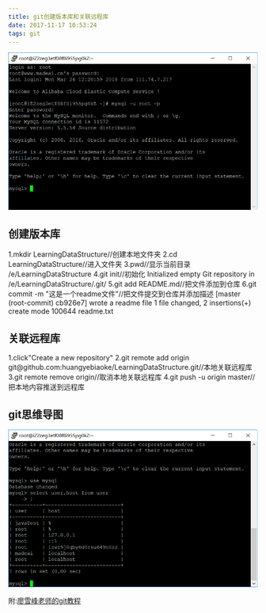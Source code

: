```yaml
---
title: git创建版本库和关联远程库
date: 2017-11-17 10:53:24
tags: git
---
```

<img src="/assets/blogimg/p10-1.png">
<!--more-->
<h2>创建版本库</h2>
1.mkdir LearningDataStructure//创建本地文件夹
2.cd LearningDataStructure//进入文件夹
3.pwd//显示当前目录
	/e/LearningDataStructure
4.git init//初始化
	Initialized empty Git repository in /e/LearningDataStructure/.git/
5.git add README.md//把文件添加到仓库
6.git commit -m "这是一个readme文件"//把文件提交到仓库并添加描述
	[master (root-commit) cb926e7] wrote a readme file
	 1 file changed, 2 insertions(+)
	 create mode 100644 readme.txt
<h2>关联远程库</h2>
1.click"Create a new repository"
2.git remote add origin git@github.com:huangyebiaoke/LearningDataStructure.git//本地关联远程库
3.git remote remove origin//取消本地关联远程库
4.git push -u origin master//把本地内容推送到远程库
<h2>git思维导图</h2>
<img src="/assets/blogimg/p10-2.png">

附:<a href="http://www.liaoxuefeng.com/wiki/0013739516305929606dd18361248578c67b8067c8c017b000">廖雪峰老师的git教程</a>